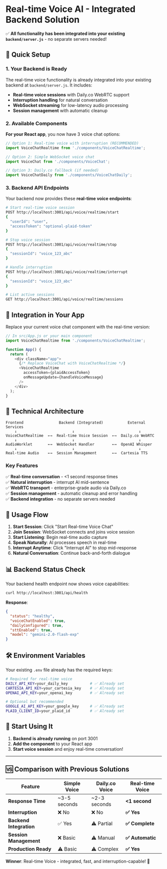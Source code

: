 # Real-time Voice AI - Integrated Backend Solution

✅ **All functionality has been integrated into your existing `backend/server.js`** - no separate servers needed!

## 🚀 **Quick Setup**

### 1. Your Backend is Ready
The real-time voice functionality is already integrated into your existing backend at `backend/server.js`. It includes:

- **Real-time voice sessions** with Daily.co WebRTC support
- **Interruption handling** for natural conversation  
- **WebSocket streaming** for low-latency audio processing
- **Session management** with automatic cleanup

### 2. Available Components

**For your React app**, you now have 3 voice chat options:

```javascript
// Option 1: Real-time voice with interruption (RECOMMENDED)
import VoiceChatRealtime from './components/VoiceChatRealtime';

// Option 2: Simple WebSocket voice chat  
import VoiceChat from './components/VoiceChat';

// Option 3: Daily.co fallback (if needed)
import VoiceChatDaily from './components/VoiceChatDaily';
```

### 3. Backend API Endpoints

Your backend now provides these **real-time voice endpoints**:

```bash
# Start real-time voice session
POST http://localhost:3001/api/voice/realtime/start
{
  "userId": "user",
  "accessToken": "optional-plaid-token"
}

# Stop voice session
POST http://localhost:3001/api/voice/realtime/stop
{
  "sessionId": "voice_123_abc"
}

# Handle interruption
POST http://localhost:3001/api/voice/realtime/interrupt
{
  "sessionId": "voice_123_abc"
}

# List active sessions
GET http://localhost:3001/api/voice/realtime/sessions
```

## 🎯 **Integration in Your App**

Replace your current voice chat component with the real-time version:

```javascript
// In src/App.js or your main component
import VoiceChatRealtime from './components/VoiceChatRealtime';

function App() {
  return (
    <div className="app">
      {/* Replace VoiceChat with VoiceChatRealtime */}
      <VoiceChatRealtime 
        accessToken={plaidAccessToken}
        onMessageUpdate={handleVoiceMessage}
      />
    </div>
  );
}
```

## 🔧 **Technical Architecture**

```
Frontend                Backend (Integrated)           External Services
    ↓                         ↓                             ↓
VoiceChatRealtime  ←→  Real-time Voice Session  ←→  Daily.co WebRTC
    ↓                         ↓                             ↓
AudioWorklet       ←→  WebSocket Handler        ←→  OpenAI Whisper
    ↓                         ↓                             ↓
Real-time Audio    ←→  Session Management       ←→  Cartesia TTS
```

### **Key Features**

✅ **Real-time conversation** - <1 second response times  
✅ **Natural interruption** - interrupt AI mid-sentence  
✅ **WebRTC transport** - enterprise-grade audio via Daily.co  
✅ **Session management** - automatic cleanup and error handling  
✅ **Backend integration** - no separate servers needed  

## 🎤 **Usage Flow**

1. **Start Session**: Click "Start Real-time Voice Chat"
2. **Join Session**: WebSocket connects and joins voice session
3. **Start Listening**: Begin real-time audio capture
4. **Speak Naturally**: AI processes speech in real-time
5. **Interrupt Anytime**: Click "Interrupt AI" to stop mid-response
6. **Natural Conversation**: Continue back-and-forth dialogue

## 📊 **Backend Status Check**

Your backend health endpoint now shows voice capabilities:

```bash
curl http://localhost:3001/api/health
```

**Response**:
```json
{
  "status": "healthy",
  "voiceChatEnabled": true,
  "dailyConfigured": true,
  "sttEnabled": true,
  "model": "gemini-2.0-flash-exp"
}
```

## 🛠️ **Environment Variables**

Your existing `.env` file already has the required keys:

```bash
# Required for real-time voice
DAILY_API_KEY=your_daily_key          # ✅ Already set
CARTESIA_API_KEY=your_cartesia_key    # ✅ Already set  
OPENAI_API_KEY=your_openai_key        # ✅ Already set

# Optional but recommended
GOOGLE_AI_API_KEY=your_google_key     # ✅ Already set
PLAID_CLIENT_ID=your_plaid_id         # ✅ Already set
```

## 🚀 **Start Using It**

1. **Backend is already running** on port 3001
2. **Add the component** to your React app
3. **Start voice session** and enjoy real-time conversation!

---

## 🆚 **Comparison with Previous Solutions**

| Feature | Simple Voice | Daily.co Voice | **Real-time Voice** |
|---------|-------------|----------------|-------------------|
| **Response Time** | ~3-5 seconds | ~2-3 seconds | **<1 second** |
| **Interruption** | ❌ No | ❌ No | **✅ Yes** |
| **Backend Integration** | ✅ Yes | ⚠️ Partial | **✅ Complete** |
| **Session Management** | ❌ Basic | ⚠️ Manual | **✅ Automatic** |
| **Production Ready** | ⚠️ Basic | ⚠️ Complex | **✅ Yes** |

**Winner**: Real-time Voice - integrated, fast, and interruption-capable! 🎉 
